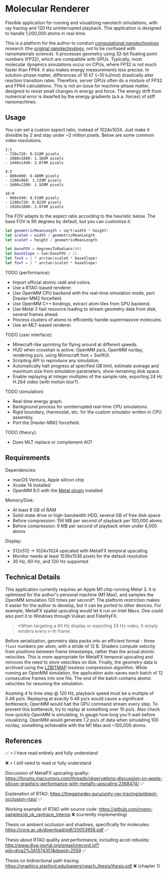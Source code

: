 # Molecular Renderer

Flexible application for running and visualizing nanotech simulations, with ray tracing and 120 Hz uninterrupted playback. This application is designed to handle 1,000,000 atoms in real-time.

This is a platform for the author to conduct [computational nanotechnology](https://www.zyvex.com/nanotech/compNano.html) research (the [original nanotechnology](https://en.wikipedia.org/wiki/Molecular_nanotechnology), not to be confused with nanomaterials science). It processes geometry using 32-bit floating point numbers (FP32), which are compatible with GPUs. Typically, most molecular dynamics simulations occur on CPUs, where FP32 is not much faster than FP64. It also makes energy measurements less precise. In solution-phase matter, differences of 10 kT (~10 kJ/mol) drastically alter reaction transition rates. Therefore, server GPUs often do a mixture of FP32 and FP64 calculations. This is not an issue for machine-phase matter, designed to resist small changes in energy and force. The energy drift from numerical error is dwarfed by the energy gradients (a.k.a. forces) of stiff nanomachines.

## Usage

You can set a custom aspect ratio, instead of 1024x1024. Just make it divisible by 2 and stay under ~2 million pixels. Below are some common video resolutions.

```
1:1
- 720x720: 0.518M pixels
- 1080x1080: 1.166M pixels
- 1440x1440: 2.074M pixels

4:3
- 800x600: 0.480M pixels
- 1280x960: 1.229M pixels
- 1600x1200: 1.920M pixels

16:9
- 960x540: 0.518M pixels
- 1280x720: 0.922M pixels
- 1920x1080: 2.074M pixels
```

The FOV adapts to the aspect ratio according to the heuristic below. The base FOV is 90 degrees by default, but you can customize it.

```swift
let geometricMeanLength = sqrt(width * height)
let scaleX = width / geometricMeanLength
let scaleY = height / geometricMeanLength

let baseFOV = degreesToRadians(90)
let baseSlope = tan(baseFOV / 2)
let fovX = 2 * arctan(scaleX * baseSlope)
let fovY = 2 * arctan(scaleY * baseSlope)
```

TODO (performance):
- Import official atomic radii and colors.
- Use a RTAO-based renderer.
- Use OpenMM CPU backend with the real-time simulation mode, port Drexler-MM2 forcefield.
- Use OpenMM C++ bindings, extract atom tiles from GPU backend.
- Use Metal 3 fast resource loading to stream geometry data from disk, several frames ahead.
- Process clusters of atoms to efficiently handle supermassive molecules.
- Use an MLT-based renderer.

TODO (user interface):
- Minecraft-like sprinting for flying around at different speeds.
- HUD when crosshair is active: OpenMM ps/s, OpenMM ns/day, rendering ps/s, using Monocraft font + SwiftUI.
- Scripting API to reproduce any simulation.
- Automatically halt progress at specified GB limit, estimate average and maximum size from simulation parameters, show remaining disk space.
- Enable replaying at integer multiples of the sample rate, exporting 24 Hz H.264 video (with motion blur?).

TODO (simulation)
- Real-time energy graph.
- Background process for uninterrupted real-time CPU simulations.
- Rigid boundary, thermostat, etc. for the custom simulator written in CPU assembly.
- Port the Drexler-MM2 forcefield.

TODO (theory):
- Does MLT replace or complement AO?

## Requirements

Dependencies:
- macOS Ventura, Apple silicon chip
- Xcode 14 installed
- OpenMM 8.0 with the [Metal plugin](https://github.com/philipturner/openmm-metal) installed

Memory/Disk:
- At least 8 GB of RAM
- Solid-state drive or high-bandwidth HDD, several GB of free disk space
- Before compression: 156 MB per second of playback per 100,000 atoms
- Before compression: 9 MB per second of playback when under 6,000 atoms

Display:
- 512x512 -> 1024x1024 upscaled with MetalFX temporal upscaling
- Monitor needs at least 1536x1536 pixels for the default resolution
- 30 Hz, 60 Hz, and 120 Hz supported

## Technical Details

This application currently requires an Apple M1 chip running Metal 3. It is optimized for the author's personal machine (M1 Max), and samples the OpenMM simulation 120 times per second\*. The platform restriction makes it easier for the author to develop, but it can be ported to other devices. For example, MetalFX spatial upscaling would let it run on Intel Macs. One could also port it to Windows through Vulkan and FidelityFX.

> \*When targeting a 60 Hz display or exporting 24 Hz video, it simply renders every n-th frame.

Before serialization, geometry data packs into an efficient format - three `float` numbers per atom, with a stride of 12 B. Shaders compute velocity from positions between frame timestamps, rather than the actual atomic velocities. This is more appropriate for MetalFX temporal upscaling and removes the need to store velocities on disk. Finally, the geometry data is archived using the [LZBITMAP](https://developer.apple.com/documentation/compression/compression_lzbitmap) lossless compression algorithm. While running an OpenMM simulation, the application auto-saves each batch of 12 consecutive frames into one file. The end of the batch contains atomic velocities for resuming the simulation.

Asuming 4 fs time step @ 120 Hz, playback speed must be a multiple of 0.48 ps/s. Replaying at exactly 0.48 ps/s would cause a significant bottleneck; OpenMM would halt the GPU command stream every step. To prevent this bottleneck, try to replay at something over 10 ps/s. Also check how quickly OpenMM is simulating, to gauge how long you'll wait before visualizing. OpenMM would generate 1.2 ps/s of data when simulating 100 ns/day, something achievable with the M1 Max and ~100,000 atoms.

## References

  ✅ = I have read entirely and fully understand
  
  ❌ = I still need to read or fully understand 

Discussion of MetalFX upscaling quality: https://forums.macrumors.com/threads/observations-discussion-on-apple-silicon-graphics-performance-with-metalfx-upscaling.2368474/ ✅

Explanation of RTAO: https://thegamedev.guru/unity-ray-tracing/ambient-occlusion-rtao/ ✅

Working example of RTAO with source code: https://github.com/nvpro-samples/gl_vk_raytrace_interop ❌ (currently implementing)

Thesis on ambient occlusion and shadows, specifically for molecules: https://core.ac.uk/download/pdf/20053956.pdf ✅

Thesis about RTAO quality and performance, including accel rebuilds: http://www.diva-portal.org/smash/record.jsf?pid=diva2%3A1574351&dswid=2559 ✅

Thesis on bidirectional path tracing: https://graphics.stanford.edu/papers/veach_thesis/thesis.pdf ❌ (chapter 1)
